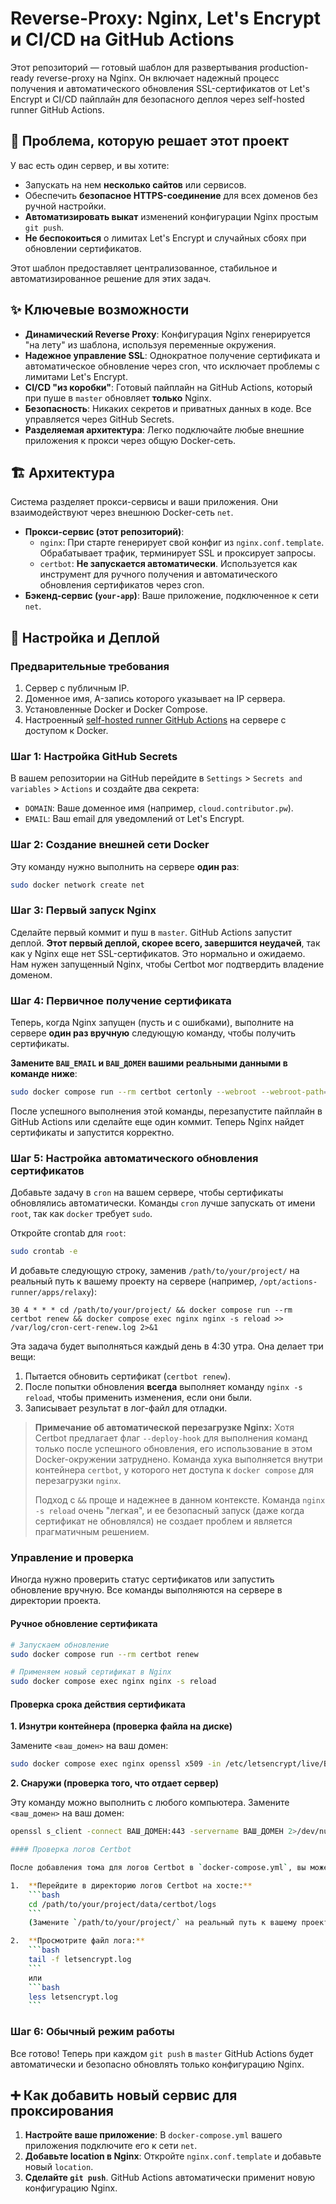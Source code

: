 # Reverse-Proxy: Nginx, Let's Encrypt и CI/CD на GitHub Actions

Этот репозиторий — готовый шаблон для развертывания production-ready reverse-proxy на Nginx. Он включает надежный процесс получения и автоматического обновления SSL-сертификатов от Let's Encrypt и CI/CD пайплайн для безопасного деплоя через self-hosted runner GitHub Actions.

## 🎯 Проблема, которую решает этот проект

У вас есть один сервер, и вы хотите:

- Запускать на нем **несколько сайтов** или сервисов.
- Обеспечить **безопасное HTTPS-соединение** для всех доменов без ручной настройки.
- **Автоматизировать выкат** изменений конфигурации Nginx простым `git push`.
- **Не беспокоиться** о лимитах Let's Encrypt и случайных сбоях при обновлении сертификатов.

Этот шаблон предоставляет централизованное, стабильное и автоматизированное решение для этих задач.

## ✨ Ключевые возможности

- **Динамический Reverse Proxy**: Конфигурация Nginx генерируется "на лету" из шаблона, используя переменные окружения.
- **Надежное управление SSL**: Однократное получение сертификата и автоматическое обновление через cron, что исключает проблемы с лимитами Let's Encrypt.
- **CI/CD "из коробки"**: Готовый пайплайн на GitHub Actions, который при пуше в `master` обновляет **только** Nginx.
- **Безопасность**: Никаких секретов и приватных данных в коде. Все управляется через GitHub Secrets.
- **Разделяемая архитектура**: Легко подключайте любые внешние приложения к прокси через общую Docker-сеть.

## 🏗️ Архитектура

Система разделяет прокси-сервисы и ваши приложения. Они взаимодействуют через внешнюю Docker-сеть `net`.

- **Прокси-сервис (этот репозиторий)**:
  - `nginx`: При старте генерирует свой конфиг из `nginx.conf.template`. Обрабатывает трафик, терминирует SSL и проксирует запросы.
  - `certbot`: **Не запускается автоматически**. Используется как инструмент для ручного получения и автоматического обновления сертификатов через cron.
- **Бэкенд-сервис (`your-app`)**: Ваше приложение, подключенное к сети `net`.

## 🚀 Настройка и Деплой

### Предварительные требования

1. Сервер с публичным IP.
2. Доменное имя, A-запись которого указывает на IP сервера.
3. Установленные Docker и Docker Compose.
4. Настроенный [self-hosted runner GitHub Actions](https://docs.github.com/en/actions/hosting-your-own-runners/managing-self-hosted-runners/about-self-hosted-runners) на сервере с доступом к Docker.

### Шаг 1: Настройка GitHub Secrets

В вашем репозитории на GitHub перейдите в `Settings` > `Secrets and variables` > `Actions` и создайте два секрета:

- `DOMAIN`: Ваше доменное имя (например, `cloud.contributor.pw`).
- `EMAIL`: Ваш email для уведомлений от Let's Encrypt.

### Шаг 2: Создание внешней сети Docker

Эту команду нужно выполнить на сервере **один раз**:

```bash
sudo docker network create net
```

### Шаг 3: Первый запуск Nginx

Сделайте первый коммит и пуш в `master`. GitHub Actions запустит деплой. **Этот первый деплой, скорее всего, завершится неудачей**, так как у Nginx еще нет SSL-сертификатов. Это нормально и ожидаемо. Нам нужен запущенный Nginx, чтобы Certbot мог подтвердить владение доменом.

### Шаг 4: Первичное получение сертификата

Теперь, когда Nginx запущен (пусть и с ошибками), выполните на сервере **один раз вручную** следующую команду, чтобы получить сертификаты. 

**Замените `ВАШ_EMAIL` и `ВАШ_ДОМЕН` вашими реальными данными в команде ниже**:

```bash
sudo docker compose run --rm certbot certonly --webroot --webroot-path=/var/www/certbot --email ВАШ_EMAIL -d ВАШ_ДОМЕН --agree-tos --no-eff-email
```

После успешного выполнения этой команды, перезапустите пайплайн в GitHub Actions или сделайте еще один коммит. Теперь Nginx найдет сертификаты и запустится корректно.

### Шаг 5: Настройка автоматического обновления сертификатов

Добавьте задачу в `cron` на вашем сервере, чтобы сертификаты обновлялись автоматически. Команды `cron` лучше запускать от имени `root`, так как `docker` требует `sudo`.

Откройте crontab для `root`:
```bash
sudo crontab -e
```

И добавьте следующую строку, заменив `/path/to/your/project/` на реальный путь к вашему проекту на сервере (например, `/opt/actions-runner/apps/relaxy`):

```crontab
30 4 * * * cd /path/to/your/project/ && docker compose run --rm certbot renew && docker compose exec nginx nginx -s reload >> /var/log/cron-cert-renew.log 2>&1
```

Эта задача будет выполняться каждый день в 4:30 утра. Она делает три вещи:
1.  Пытается обновить сертификат (`certbot renew`).
2.  После попытки обновления **всегда** выполняет команду `nginx -s reload`, чтобы применить изменения, если они были.
3.  Записывает результат в лог-файл для отладки.

> **Примечание об автоматической перезагрузке Nginx:**
> Хотя Certbot предлагает флаг `--deploy-hook` для выполнения команд только после успешного обновления, его использование в этом Docker-окружении затруднено. Команда хука выполняется внутри контейнера `certbot`, у которого нет доступа к `docker compose` для перезагрузки `nginx`.
> 
> Подход с `&&` проще и надежнее в данном контексте. Команда `nginx -s reload` очень "легкая", и ее безопасный запуск (даже когда сертификат не обновлялся) не создает проблем и является прагматичным решением.

### Управление и проверка

Иногда нужно проверить статус сертификатов или запустить обновление вручную. Все команды выполняются на сервере в директории проекта.

#### Ручное обновление сертификата
```bash
# Запускаем обновление
sudo docker compose run --rm certbot renew

# Применяем новый сертификат в Nginx
sudo docker compose exec nginx nginx -s reload
```

#### Проверка срока действия сертификата

**1. Изнутри контейнера (проверка файла на диске)**

Замените `<ваш_домен>` на ваш домен:
```bash
sudo docker compose exec nginx openssl x509 -in /etc/letsencrypt/live/ВАШ_ДОМЕН/fullchain.pem -noout -dates
```

**2. Снаружи (проверка того, что отдает сервер)**

Эту команду можно выполнить с любого компьютера. Замените `<ваш_домен>` на ваш домен:
```bash
openssl s_client -connect ВАШ_ДОМЕН:443 -servername ВАШ_ДОМЕН 2>/dev/null | openssl x509 -noout -dates

#### Проверка логов Certbot

После добавления тома для логов Certbot в `docker-compose.yml`, вы можете просматривать детальные логи Certbot на хост-системе.

1.  **Перейдите в директорию логов Certbot на хосте:**
    ```bash
    cd /path/to/your/project/data/certbot/logs
    ```
    (Замените `/path/to/your/project/` на реальный путь к вашему проекту).

2.  **Просмотрите файл лога:**
    ```bash
    tail -f letsencrypt.log
    ```
    или
    ```bash
    less letsencrypt.log
    ```
```

### Шаг 6: Обычный режим работы

Все готово! Теперь при каждом `git push` в `master` GitHub Actions будет автоматически и безопасно обновлять только конфигурацию Nginx.

## ➕ Как добавить новый сервис для проксирования

1. **Настройте ваше приложение**: В `docker-compose.yml` вашего приложения подключите его к сети `net`.
2. **Добавьте location в Nginx**: Откройте `nginx.conf.template` и добавьте новый `location`.
3. **Сделайте `git push`**. GitHub Actions автоматически применит новую конфигурацию Nginx.
